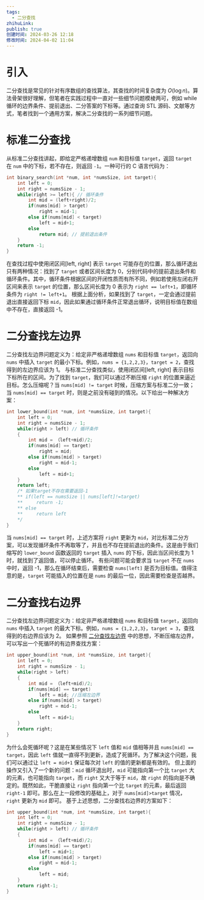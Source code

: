 ```yaml
---
tags:
  - 二分查找
zhihuLink: 
publish: true
创建时间: 2024-03-26 12:18
修改时间: 2024-04-02 11:04
---
```


# 引入

二分查找是常见的针对有序数组的查找算法，其查找的时间复杂度为 $O(\log n)$。算法骨架很好理解，但笔者在实践过程中一直对一些细节问题模棱两可，例如 while 循环的边界条件、提前退出、二分答案的下标等。通过查询 STL 源码、文献等方式，笔者找到一个通用方案，解决二分查找的一系列细节问题。

# 标准二分查找

从标准二分查找讲起，即给定严格递增数组 `num` 和目标值 `target`，返回 `target` 在 `num` 中的下标，若不存在，则返回 `-1`。一种可行的 C 语言代码为：

```C
int binary_search(int *num, int *numsSize, int target){
	int left = 0;
	int right = numsSize - 1;
	while(right >= left){ // 循环条件
		int mid = (left+right)/2;
		if(nums[mid] > target)
			right = mid-1;
		else if(nums[mid] < target)
			left = mid+1;
		else 
			return mid; // 提前退出条件
	}
	return -1;
}
```

在查找过程中使用闭区间\[left, right\] 表示 `target` 可能存在的位置，那么循环退出只有两种情况：找到了 `target` 或者区间长度为 0，分别代码中的提前退出条件和循环条件。其中，循环条件根据区间的开闭性质而有所不同，例如若使用左闭右开区间来表示 `target` 的位置，那么区间长度为 0 表示为 `right == left+1`，即循环条件为 `right != left+1`。
根据上面分析，如果找到了 `target`，一定会通过提前退出直接返回下标 `mid`，因此如果通过循环条件正常退出循环，说明目标值在数组中不存在，直接返回 -1。

# 二分查找左边界

二分查找左边界问题定义为：给定非严格递增数组 `nums` 和目标值 `target`，返回向 `nums` 中插入 `target` 的最小下标。例如，`nums = {1,2,2,3}`，`target = 2`，查找得到的左边界应该为 1。
与标准二分查找类似，使用闭区间\[left, right\] 表示目标下标所在的区间。为了找到 `target`，我们可以通过不断压缩 `right` 的位置来逼近目标。怎么压缩呢？当 `nums[mid] != target` 时候，压缩方案与标准二分一致；当 `nums[mid] == target` 时，则是之前没有碰到的情况。以下给出一种解决方案：

```C
int lower_bound(int *num, int *numsSize, int target){
	int left = 0;
	int right = numsSize - 1;
	while(right > left) // 循环条件
	{
		int mid = （left+mid)/2;
		if(nums[mid] == target)
			right = mid;
		else if(nums[mid] > target)
			right = mid-1;
		else 
			left = mid+1;
	}
	return left;
	/* 如果target不存在需要返回-1
	** if(left == numsSize || nums[left]!=target)
	**     return -1;
	** else
	**     return left
	*/
}
```

当 `nums[mid] == target` 时，上述方案将 `right` 更新为 `mid`，对比标准二分方案，可以发现循环条件不再取等了，并且也不存在提前退出的条件。这是由于我们缩写的 `lower_bound` 函数返回的 `target` 插入 `nums` 的下标，因此当区间长度为 1 时，就找到了返回值，可以停止循环。
有些问题可能会要求当 `target` 不在 `nums` 中时，返回 -1，那么在循环结束后，需要检查 `nums[left]` 是否为目标值。值得注意的是，`target` 可能插入的位置在是 `nums` 的最后一位，因此需要检查是否越界。

# 二分查找右边界

二分查找左边界问题定义为：给定非严格递增数组 `nums` 和目标值 `target`，返回向 `nums` 中插入 `target` 的最大下标。例如，`nums = {1,2,2,3}`，`target = 3`，查找得到的右边界应该为 2。
如果参照 [二分查找左边界](%E4%BA%8C%E5%88%86%E6%9F%A5%E6%89%BE%E8%BE%B9%E7%95%8C%E6%9D%A1%E4%BB%B6%E6%9D%A1%E4%BB%B6%E4%BB%A5%E5%8F%8A%E4%BA%8C%E5%88%86%E7%AD%94%E6%A1%88%E4%BD%8D%E7%BD%AE%E5%88%86%E6%9E%90.md#二分查找左边界) 中的思想，不断压缩左边界，可以写出一个死循环的有边界查找方案：

```C
int upper_bound(int *num, int *numsSize, int target){
	int left = 0;
	int right = numsSize - 1;
	while(right > left) 
	{
		int mid = （left+mid)/2;
		if(nums[mid] == target)
			left = mid; //压缩左边界
		else if(nums[mid] > target)
			right = mid-1;
		else 
			left = mid+1;
	}
	return right;
}
```

为什么会死循环呢？这是在某些情况下 `left` 值和 `mid` 值相等并且 `nums[mid] == target`，因此 `left` 值就一直得不到更新，造成了死循环。为了解决这个问题，我们可以通过让 `left = mid+1` 保证每次对 `left` 的值的更新都是有效的。
但上面的操作又引入了一个新的问题：`mid` 循环退出时，`mid` 可能指向第一个比 `target` 大的元素，也可能指向 `target`，而 `right` 又大于等于 `mid`，故 `right` 的指向是不确定的。既然如此，干脆直接让 `right` 指向第一个比 `target` 的元素，最后返回 `right-1` 即可。那么在上一段修改的基础上，对于 `nums[mid]>target` 情况，`right` 更新为 `mid` 即可。
基于上述思想，二分查找右边界的方案如下：

```C
int upper_bound(int *num, int *numsSize, int target){
	int left = 0;
	int right = numsSize - 1;
	while(right > left) // 循环条件
	{
		int mid = （left+mid)/2;
		if(nums[mid] == target)
			left = mid+1;
		else if(nums[mid] > target)
			right = mid-1;
		else 
			left = mid;
	}
	return right-1;
}
```